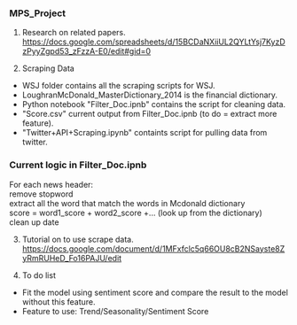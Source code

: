### MPS_Project
1) Research on related papers. <br />
https://docs.google.com/spreadsheets/d/15BCDaNXiiUL2QYLtYsj7KyzDzPyyZgpd53_zFzzA-E0/edit#gid=0 <br />

2) Scraping Data <br />
- WSJ folder contains all the scraping scripts for WSJ. <br />
- LoughranMcDonald_MasterDictionary_2014 is the financial dictionary. <br />
- Python notebook "Filter_Doc.ipnb" contains the script for cleaning data. <br />
- "Score.csv" current output from Filter_Doc.ipnb (to do = extract more feature). <br />
- "Twitter+API+Scraping.ipynb" containts script for pulling data from twitter.

### Current logic in Filter_Doc.ipnb
For each news header: <br />
  remove stopword <br />
  extract all the word that match the words in Mcdonald dictionary <br />
  score = word1_score + word2_score +... (look up from the dictionary) <br />
  clean up date <br />

3) Tutorial on to use scrape data. <br />
https://docs.google.com/document/d/1MFxfclc5q66OU8cB2NSayste8ZyRmRUHeD_Fo16PAJU/edit <br />

4) To do list <br />
- Fit the model using sentiment score and compare the result to the model without this feature. <br />
- Feature to use: Trend/Seasonality/Sentiment Score <br />

